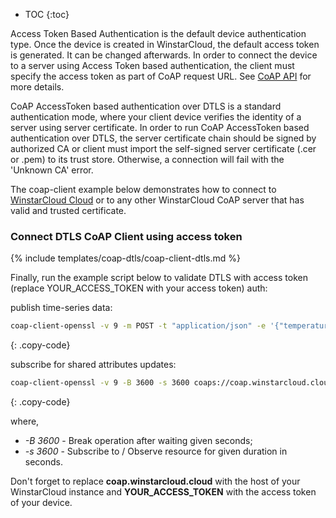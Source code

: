 * TOC 
{:toc}
  
Access Token Based Authentication is the default device authentication type. Once the device is created in WinstarCloud, the default access token is generated. It can be changed afterwards.
In order to connect the device to a server using Access Token based authentication, the client must specify the access token as part of CoAP request URL.
See [CoAP API](/docs/{{docsPrefix}}reference/coap-api/) for more details.

CoAP AccessToken based authentication over DTLS is a standard authentication mode, where your client device verifies the identity of a server using server certificate.
In order to run CoAP AccessToken based authentication over DTLS, the server certificate chain should be signed by authorized CA or client must import the self-signed server certificate (.cer or .pem) to its trust store.
Otherwise, a connection will fail with the 'Unknown CA' error.

The coap-client example below demonstrates how to connect to [WinstarCloud Cloud](https://winstarcloud.cloud/signup) or to any other WinstarCloud CoAP server that has valid and trusted certificate.

### Connect DTLS CoAP Client using access token 

{% include templates/coap-dtls/coap-client-dtls.md %}

Finally, run the example script below to validate DTLS with access token (replace YOUR_ACCESS_TOKEN with your access token) auth:

publish time-series data:

```bash
coap-client-openssl -v 9 -m POST -t "application/json" -e '{"temperature":42}' coaps://coap.winstarcloud.cloud/api/v1/YOUR_ACCESS_TOKEN/telemetry
```
{: .copy-code}

subscribe for shared attributes updates:

```bash
coap-client-openssl -v 9 -B 3600 -s 3600 coaps://coap.winstarcloud.cloud/api/v1/YOUR_ACCESS_TOKEN/attributes
```
{: .copy-code}

where,

- *-B 3600* - Break operation after waiting given seconds;
- *-s 3600* - Subscribe to / Observe resource for given duration in seconds.

Don't forget to replace **coap.winstarcloud.cloud** with the host of your WinstarCloud instance and **YOUR_ACCESS_TOKEN** with the access token of your device.